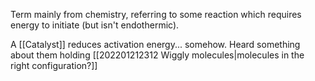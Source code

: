 Term mainly from chemistry, referring to some reaction which requires energy to initiate (but isn't endothermic).

A [[Catalyst]] reduces activation energy... somehow. Heard something about them holding [[202201212312 Wiggly molecules|molecules in the right configuration?]] 